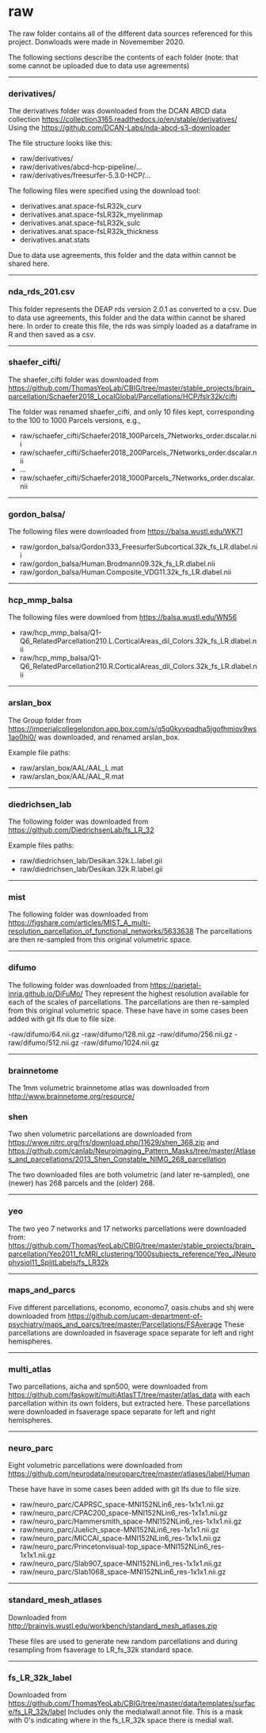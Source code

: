 # raw

The raw folder contains all of the different data sources referenced for this project. Donwloads were made in Novemember 2020.

The following sections describe the contents of each folder (note: that some cannot be uploaded due to data use agreements)

--------------
### derivatives/

The derivatives folder was downloaded from the DCAN ABCD data collection https://collection3165.readthedocs.io/en/stable/derivatives/
Using the https://github.com/DCAN-Labs/nda-abcd-s3-downloader 

The file structure looks like this:

- raw/derivatives/
- raw/derivatives/abcd-hcp-pipeline/...
- raw/derivatives/freesurfer-5.3.0-HCP/...


The following files were specified using the download tool:

- derivatives.anat.space-fsLR32k_curv
- derivatives.anat.space-fsLR32k_myelinmap
- derivatives.anat.space-fsLR32k_sulc
- derivatives.anat.space-fsLR32k_thickness
- derivatives.anat.stats

Due to data use agreements, this folder and the data within cannot be shared here.

-----------------

### nda_rds_201.csv

This folder represents the DEAP rds version 2.0.1 as converted to a csv.
Due to data use agreements, this folder and the data within cannot be shared here.
In order to create this file, the rds was simply loaded as a dataframe in R and then saved as a csv. 

----------------

### shaefer_cifti/

The shaefer_cifti folder was downloaded from https://github.com/ThomasYeoLab/CBIG/tree/master/stable_projects/brain_parcellation/Schaefer2018_LocalGlobal/Parcellations/HCP/fslr32k/cifti 

The folder was renamed shaefer_cifti, and only 10 files kept, corresponding to the 100 to 1000 Parcels versions, e.g.,

- raw/schaefer_cifti/Schaefer2018_100Parcels_7Networks_order.dscalar.nii
- raw/schaefer_cifti/Schaefer2018_200Parcels_7Networks_order.dscalar.nii
- ...
- raw/schaefer_cifti/Schaefer2018_1000Parcels_7Networks_order.dscalar.nii

------------

### gordon_balsa/

The following files were downloaded from https://balsa.wustl.edu/WK71 

- raw/gordon_balsa/Gordon333_FreesurferSubcortical.32k_fs_LR.dlabel.nii
- raw/gordon_balsa/Human.Brodmann09.32k_fs_LR.dlabel.nii
- raw/gordon_balsa/Human.Composite_VDG11.32k_fs_LR.dlabel.nii

-----------------

### hcp_mmp_balsa

The following files were downloed from https://balsa.wustl.edu/WN56

- raw/hcp_mmp_balsa/Q1-Q6_RelatedParcellation210.L.CorticalAreas_dil_Colors.32k_fs_LR.dlabel.nii
- raw/hcp_mmp_balsa/Q1-Q6_RelatedParcellation210.R.CorticalAreas_dil_Colors.32k_fs_LR.dlabel.nii

-------------------

### arslan_box

The Group folder from https://imperialcollegelondon.app.box.com/s/g5q0kyvpqdha5jgofhmiov9ws1ao0hi0/ was downloaded, and renamed arslan_box.

Example file paths:
- raw/arslan_box/AAL/AAL_L.mat
- raw/arslan_box/AAL/AAL_R.mat

-------------------

### diedrichsen_lab

The following folder was downloaded from https://github.com/DiedrichsenLab/fs_LR_32

Example files paths:
- raw/diedrichsen_lab/Desikan.32k.L.label.gii
- raw/diedrichsen_lab/Desikan.32k.R.label.gii


-------------------

### mist

The following folder was downloaded from https://figshare.com/articles/MIST_A_multi-resolution_parcellation_of_functional_networks/5633638
The parcellations are then re-sampled from this original volumetric space.

-------------------

### difumo

The following folder was downloaded from https://parietal-inria.github.io/DiFuMo/
They represent the highest resolution available for each of the scales of parcellations.
The parcellations are then re-sampled from this original volumetric space.
These have have in some cases been added with git lfs due to file size.

-raw/difumo/64.nii.gz
-raw/difumo/128.nii.gz
-raw/difumo/256.nii.gz
-raw/difumo/512.nii.gz
-raw/difumo/1024.nii.gz

-------------------

### brainnetome

The 1mm volumetric brainnetome atlas was downloaded from http://www.brainnetome.org/resource/


### shen

Two shen volumetric parcellations are downloaded from https://www.nitrc.org/frs/download.php/11629/shen_368.zip and https://github.com/canlab/Neuroimaging_Pattern_Masks/tree/master/Atlases_and_parcellations/2013_Shen_Constable_NIMG_268_parcellation

The two downloaded files are both volumetric (and later re-sampled), one (newer) has 268 parcels and the (older) 268.

-------------------

### yeo

The two yeo 7 networks and 17 networks parcellations were downloaded from:
https://github.com/ThomasYeoLab/CBIG/tree/master/stable_projects/brain_parcellation/Yeo2011_fcMRI_clustering/1000subjects_reference/Yeo_JNeurophysiol11_SplitLabels/fs_LR32k


-------------------


### maps_and_parcs

Five different parcellations, economo, economo7, oasis.chubs and shj were downloaded from
https://github.com/ucam-department-of-psychiatry/maps_and_parcs/tree/master/Parcellations/FSAverage
These parcellations are downloaded in fsaverage space separate for left and right hemispheres.

-------------------

### multi_atlas

Two parcellations, aicha and spn500, were downloaded from https://github.com/faskowit/multiAtlasTT/tree/master/atlas_data
with each parcellation within its own folders, but extracted here.
These parcellations were downloaded in fsaverage space separate for left and right hemispheres.

-------------------

### neuro_parc

Eight volumetric parcellations were downloaded from https://github.com/neurodata/neuroparc/tree/master/atlases/label/Human

These have have in some cases been added with git lfs due to file size.

- raw/neuro_parc/CAPRSC_space-MNI152NLin6_res-1x1x1.nii.gz
- raw/neuro_parc/CPAC200_space-MNI152NLin6_res-1x1x1.nii.gz
- raw/neuro_parc/Hammersmith_space-MNI152NLin6_res-1x1x1.nii.gz
- raw/neuro_parc/Juelich_space-MNI152NLin6_res-1x1x1.nii.gz
- raw/neuro_parc/MICCAI_space-MNI152NLin6_res-1x1x1.nii.gz
- raw/neuro_parc/Princetonvisual-top_space-MNI152NLin6_res-1x1x1.nii.gz
- raw/neuro_parc/Slab907_space-MNI152NLin6_res-1x1x1.nii.gz
- raw/neuro_parc/Slab1068_space-MNI152NLin6_res-1x1x1.nii.gz

-------------------

### standard_mesh_atlases

Downloaded from http://brainvis.wustl.edu/workbench/standard_mesh_atlases.zip

These files are used to generate new random parcellations and during resampling from
fsaverage to LR_fs_32k standard space.

----------------------

### fs_LR_32k_label

Downloaded from https://github.com/ThomasYeoLab/CBIG/tree/master/data/templates/surface/fs_LR_32k/label
Includes only the medialwall.annot file. This is a mask with 0's indicating where in the fs_LR_32k space there is medial wall.







